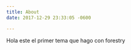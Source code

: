 ```yaml
---
title: About
date: 2017-12-29 23:33:05 -0600

---
```

Hola este el primer tema que hago con forestry
